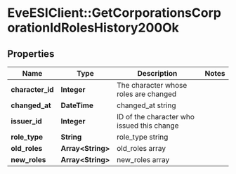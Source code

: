 # EveESIClient::GetCorporationsCorporationIdRolesHistory200Ok

## Properties
Name | Type | Description | Notes
------------ | ------------- | ------------- | -------------
**character_id** | **Integer** | The character whose roles are changed | 
**changed_at** | **DateTime** | changed_at string | 
**issuer_id** | **Integer** | ID of the character who issued this change | 
**role_type** | **String** | role_type string | 
**old_roles** | **Array&lt;String&gt;** | old_roles array | 
**new_roles** | **Array&lt;String&gt;** | new_roles array | 


